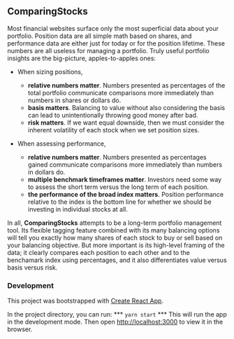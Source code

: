 ## ComparingStocks

Most financial websites surface only the most superficial data about your portfolio. Position data are all simple math based on shares, and performance data are either just for today or for the position lifetime. These numbers are all useless for managing a portfolio. Truly useful portfolio insights are the big-picture, apples-to-apples ones:

  * When sizing positions, 
      * **relative numbers matter**. Numbers presented as percentages of the total portfolio communicate comparisons more immediately than numbers in shares or dollars do.
      * **basis matters**. Balancing to value without also considering the basis can lead to unintentionally throwing good money after bad.
      * **risk matters**. If we want equal downside, then we must consider the inherent volatility of each stock when we set position sizes.

  * When assessing performance,
      * **relative numbers matter**. Numbers presented as percentages gained communicate comparisons more immediately than numbers in dollars do.
      * **multiple benchmark timeframes matter**. Investors need some way to assess the short term versus the long term of each position.
      * **the performance of the broad index matters**. Position performance relative to the index is the bottom line for whether we should be investing in individual stocks at all.

In all, **ComparingStocks** attempts to be a long-term portfolio management tool. Its flexible tagging feature combined with its many balancing options will tell you exactly how many shares of each stock to buy or sell based on your balancing objective. But more important is its high-level framing of the data; it clearly compares each position to each other and to the benchamark index using percentages, and it also differentiates value versus basis versus risk.

### Development
This project was bootstrapped with [Create React App](https://github.com/facebook/create-react-app).

In the project directory, you can run: *** `yarn start` *** This will run the app in the development mode. Then open [http://localhost:3000](http://localhost:3000) to view it in the browser.
